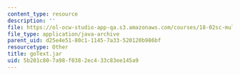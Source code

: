 ```yaml
---
content_type: resource
description: ''
file: https://ol-ocw-studio-app-qa.s3.amazonaws.com/courses/18-02sc-multivariable-calculus-fall-2010/5b201c807a98f0382ec433c83ee145a9_goText.jar
file_type: application/java-archive
parent_uid: d25e4e51-80c1-1145-7a33-520120b986bf
resourcetype: Other
title: goText.jar
uid: 5b201c80-7a98-f038-2ec4-33c83ee145a9
---
```

